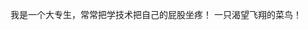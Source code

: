 我是一个大专生，常常把学技术把自己的屁股坐疼！ 
一只渴望飞翔的菜鸟！
<!---
hanzhen2022/hanzhen2022 is a ✨ special ✨ repository because its `README.md` (this file) appears on your GitHub profile.
You can click the Preview link to take a look at your changes.
--->
